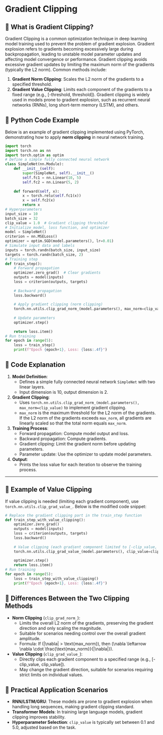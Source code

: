 # Gradient Clipping
## 📖 What is Gradient Clipping?
Gradient Clipping is a common optimization technique in deep learning model training used to prevent the problem of gradient explosion. Gradient explosion refers to gradients becoming excessively large during backpropagation, leading to unstable model parameter updates and affecting model convergence or performance.
Gradient clipping avoids excessive gradient updates by limiting the maximum norm of the gradients (typically the L2 norm). Common methods include:
1. **Gradient Norm Clipping**: Scales the L2 norm of the gradients to a specified threshold.
2. **Gradient Value Clipping**: Limits each component of the gradients to a fixed range (e.g., [-threshold, threshold]).
Gradient clipping is widely used in models prone to gradient explosion, such as recurrent neural networks (RNNs), long short-term memory (LSTM), and others.

## 📖 Python Code Example
Below is an example of gradient clipping implemented using PyTorch, demonstrating how to apply **norm clipping** in neural network training.
```python
import torch
import torch.nn as nn
import torch.optim as optim
# Define a simple fully connected neural network
class SimpleNet(nn.Module):
    def __init__(self):
        super(SimpleNet, self).__init__()
        self.fc1 = nn.Linear(10, 5)
        self.fc2 = nn.Linear(5, 2)
    
    def forward(self, x):
        x = torch.relu(self.fc1(x))
        x = self.fc2(x)
        return x
# Hyperparameters
input_size = 10
batch_size = 32
clip_value = 1.0  # Gradient clipping threshold
# Initialize model, loss function, and optimizer
model = SimpleNet()
criterion = nn.MSELoss()
optimizer = optim.SGD(model.parameters(), lr=0.01)
# Simulate input data and labels
inputs = torch.randn(batch_size, input_size)
targets = torch.randn(batch_size, 2)
# Training step
def train_step():
    # Forward propagation
    optimizer.zero_grad()  # Clear gradients
    outputs = model(inputs)
    loss = criterion(outputs, targets)
    
    # Backward propagation
    loss.backward()
    
    # Apply gradient clipping (norm clipping)
    torch.nn.utils.clip_grad_norm_(model.parameters(), max_norm=clip_value)
    
    # Update parameters
    optimizer.step()
    
    return loss.item()
# Run training
for epoch in range(5):
    loss = train_step()
    print(f"Epoch {epoch+1}, Loss: {loss:.4f}")
```

## 📖 Code Explanation
1. **Model Definition**:
   - Defines a simple fully connected neural network `SimpleNet` with two linear layers.
   - Input dimension is 10, output dimension is 2.
2. **Gradient Clipping**:
   - Uses `torch.nn.utils.clip_grad_norm_(model.parameters(), max_norm=clip_value)` to implement gradient clipping.
   - `max_norm` is the maximum threshold for the L2 norm of the gradients. If the L2 norm of the gradients exceeds `max_norm`, all gradients are linearly scaled so that the total norm equals `max_norm`.
3. **Training Process**:
   - Forward propagation: Compute model output and loss.
   - Backward propagation: Compute gradients.
   - Gradient clipping: Limit the gradient norm before updating parameters.
   - Parameter update: Use the optimizer to update model parameters.
4. **Output**:
   - Prints the loss value for each iteration to observe the training process.
---
## 📖 Example of Value Clipping
If value clipping is needed (limiting each gradient component), use `torch.nn.utils.clip_grad_value_`. Below is the modified code snippet:
```python
# Replace the gradient clipping part in the train_step function
def train_step_with_value_clipping():
    optimizer.zero_grad()
    outputs = model(inputs)
    loss = criterion(outputs, targets)
    loss.backward()
    
    # Value clipping (each gradient component limited to [-clip_value, clip_value])
    torch.nn.utils.clip_grad_value_(model.parameters(), clip_value=clip_value)
    
    optimizer.step()
    return loss.item()
# Run training
for epoch in range(5):
    loss = train_step_with_value_clipping()
    print(f"Epoch {epoch+1}, Loss: {loss:.4f}")
```

## 📖 Differences Between the Two Clipping Methods
- **Norm Clipping** (`clip_grad_norm_`):
  - Limits the overall L2 norm of the gradients, preserving the gradient direction and only scaling the magnitude.
  - Suitable for scenarios needing control over the overall gradient amplitude.
  - Formula: If \(\|\nabla\| > \text{max_norm}\), then \(\nabla \leftarrow \nabla \cdot \frac{\text{max_norm}}{\|\nabla\|}\).
- **Value Clipping** (`clip_grad_value_`):
  - Directly clips each gradient component to a specified range (e.g., [-clip_value, clip_value]).
  - May change the gradient direction, suitable for scenarios requiring strict limits on individual values.

## 📖 Practical Application Scenarios
- **RNN/LSTM/GRU**: These models are prone to gradient explosion when handling long sequences, making gradient clipping standard.
- **Transformer Models**: In training large language models, gradient clipping improves stability.
- **Hyperparameter Selection**: `clip_value` is typically set between 0.1 and 5.0, adjusted based on the task.
